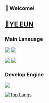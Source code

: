 ### :wave: Welcome!

## <a href="https://codingbread.tistory.com/"> :meat_on_bone:YE EUN </a>

### Main Lanauage

<img src="https://img.shields.io/badge/swift-%23FA7343.svg?&style=for-the-badge&logo=swift&logoColor=white" /> <img src="https://img.shields.io/badge/ios-%23000000.svg?&style=for-the-badge&logo=ios&logoColor=white" />

<img src="https://img.shields.io/badge/java-%23007396.svg?&style=for-the-badge&logo=java&logoColor=white" /> <img src="https://img.shields.io/badge/android-%233DDC84.svg?&style=for-the-badge&logo=android&logoColor=black" />

### Develop Engine

<img src="https://img.shields.io/badge/node.js-%23339933.svg?&style=for-the-badge&logo=node.js&logoColor=white" />

[![Top Langs](https://github-readme-stats.vercel.app/api/top-langs/?username=kimyenida&layout=compact)](https://github.com/delay-100/github-readme-stats) 


<!--
**kimyenida/kimyenida** is a ✨ _special_ ✨ repository because its `README.md` (this file) appears on your GitHub profile.

Here are some ideas to get you started:

- 🔭 I’m currently working on ...
- 🌱 I’m currently learning ...
- 👯 I’m looking to collaborate on ...
- 🤔 I’m looking for help with ...
- 💬 Ask me about ...
- 📫 How to reach me: ...
- 😄 Pronouns: ...
- ⚡ Fun fact: ...
-->

